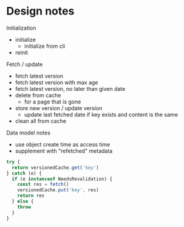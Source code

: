 # Design notes

Initialization

- initialize
  - initialize from cli
- reinit

Fetch / update

- fetch latest version
- fetch latest version with max age
- fetch latest version, no later than given date
- delete from cache
  - for a page that is gone
- store new version / update version
  - update last fetched date if key exists and content is the same
- clean all from cache

Data model notes

- use object create time as access time
- supplement with "refetched" metadata

```js
try {
  return versionedCache.get('key')
} catch (e) {
  if (e instanceof NeedsRevalidation) {
    const res = fetch()
    versionedCache.put('key', res)
    return res
  } else {
    throw
  }
}
```
